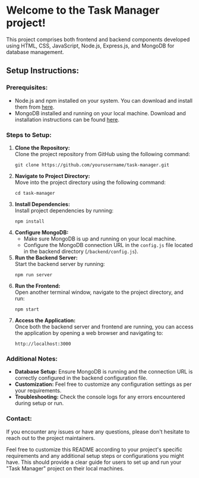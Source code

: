 <!DOCTYPE html>
<html lang="en">
<head>
<meta charset="UTF-8">
<meta name="viewport" content="width=device-width, initial-scale=1.0">
<title>Task Manager Project README</title>
</head>
<body>

<h1>Welcome to the Task Manager project!</h1>
<p>This project comprises both frontend and backend components developed using HTML, CSS, JavaScript, Node.js, Express.js, and MongoDB for database management.</p>

<h2>Setup Instructions:</h2>

<h3>Prerequisites:</h3>
<ul>
  <li>Node.js and npm installed on your system. You can download and install them from <a href="https://nodejs.org/">here</a>.</li>
  <li>MongoDB installed and running on your local machine. Download and installation instructions can be found <a href="https://www.mongodb.com/try/download/community">here</a>.</li>
</ul>

<h3>Steps to Setup:</h3>
<ol>
  <li><strong>Clone the Repository:</strong><br>
      Clone the project repository from GitHub using the following command:</li>
  <pre><code>git clone https://github.com/yourusername/task-manager.git</code></pre>

  <li><strong>Navigate to Project Directory:</strong><br>
      Move into the project directory using the following command:</li>
  <pre><code>cd task-manager</code></pre>

  <li><strong>Install Dependencies:</strong><br>
      Install project dependencies by running:</li>
  <pre><code>npm install</code></pre>

  <li><strong>Configure MongoDB:</strong><br>
      <ul>
        <li>Make sure MongoDB is up and running on your local machine.</li>
        <li>Configure the MongoDB connection URL in the <code>config.js</code> file located in the backend directory (<code>/backend/config.js</code>).</li>
      </ul>
  </li>

  <li><strong>Run the Backend Server:</strong><br>
      Start the backend server by running:</li>
  <pre><code>npm run server</code></pre>

  <li><strong>Run the Frontend:</strong><br>
      Open another terminal window, navigate to the project directory, and run:</li>
  <pre><code>npm start</code></pre>

  <li><strong>Access the Application:</strong><br>
      Once both the backend server and frontend are running, you can access the application by opening a web browser and navigating to:</li>
  <pre><code>http://localhost:3000</code></pre>
</ol>

<h3>Additional Notes:</h3>
<ul>
  <li><strong>Database Setup:</strong> Ensure MongoDB is running and the connection URL is correctly configured in the backend configuration file.</li>
  <li><strong>Customization:</strong> Feel free to customize any configuration settings as per your requirements.</li>
  <li><strong>Troubleshooting:</strong> Check the console logs for any errors encountered during setup or run.</li>
</ul>

<h3>Contact:</h3>
<p>If you encounter any issues or have any questions, please don't hesitate to reach out to the project maintainers.</p>

<p>Feel free to customize this README according to your project's specific requirements and any additional setup steps or configurations you might have. This should provide a clear guide for users to set up and run your "Task Manager" project on their local machines.</p>

</body>
</html>

